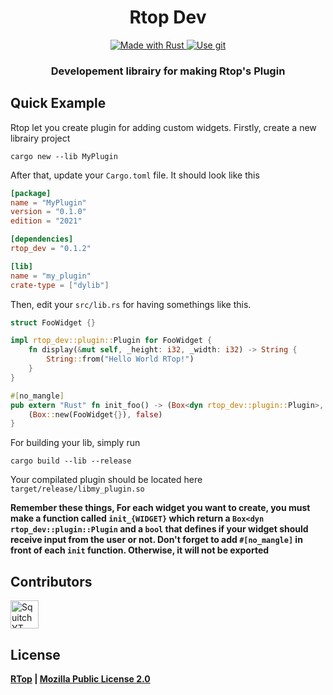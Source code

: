 <h1 align="center">
  Rtop Dev
</h1>
<p align="center">
    <a href="https://www.rust-lang.org/">
        <img src="https://img.shields.io/badge/Rust-000000?style=for-the-badge&logo=rust&logoColor=white" alt="Made with Rust">
    </a>
    <a href="https://github.com/RTopRS/Rtop">
        <img src="https://img.shields.io/badge/Git-F05032?style=for-the-badge&logo=git&logoColor=white" alt="Use git">
    </a>
</p>
<h3 align="center">
    <strong>Developement librairy for making Rtop's Plugin</strong>
</h3>

## Quick Example
Rtop let you create plugin for adding custom widgets.
Firstly, create a new librairy project 
```
cargo new --lib MyPlugin
```
After that, update your `Cargo.toml` file. It should look like this
```toml
[package]
name = "MyPlugin"
version = "0.1.0"
edition = "2021"

[dependencies]
rtop_dev = "0.1.2"

[lib]
name = "my_plugin"
crate-type = ["dylib"]
```
Then, edit your `src/lib.rs` for having somethings like this.
```rust
struct FooWidget {}

impl rtop_dev::plugin::Plugin for FooWidget {
    fn display(&mut self, _height: i32, _width: i32) -> String {
        String::from("Hello World RTop!")
    }
}

#[no_mangle]
pub extern "Rust" fn init_foo() -> (Box<dyn rtop_dev::plugin::Plugin>, bool) {
    (Box::new(FooWidget{}), false)
}

```
For building your lib, simply run 
```
cargo build --lib --release
```
Your compilated plugin should be located here `target/release/libmy_plugin.so`

**Remember these things, For each widget you want to create, you must make a function called `init_{WIDGET}` which return a `Box<dyn rtop_dev::plugin::Plugin` and a `bool` that defines if your widget should receive input from the user or not.
Don't forget to add `#[no_mangle]` in front of each `init` function. Otherwise, it will not be exported**


## Contributors
[<img width="45" src="https://avatars.githubusercontent.com/u/63391793?v=4" alt="SquitchYT">](https://github.com/SquitchYT)

## License
**[RTop](https://github.com/RTopRS/Rtop) | [Mozilla Public License 2.0](https://github.com/RTopRS/Rtop/blob/main/LICENSE)**